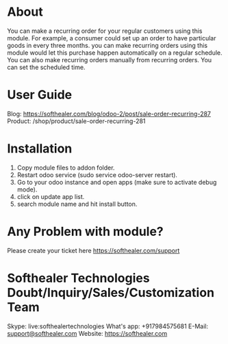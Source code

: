 About
============
You can make a recurring order for your regular customers using this module. For example, a consumer could set up an order to have particular goods in every three months. you can make recurring orders using this module would let this purchase happen automatically on a regular schedule. You can also make recurring orders manually from recurring orders. You can set the scheduled time.



User Guide
============
Blog: https://softhealer.com/blog/odoo-2/post/sale-order-recurring-287
Product: /shop/product/sale-order-recurring-281

Installation
============
1) Copy module files to addon folder.
2) Restart odoo service (sudo service odoo-server restart).
3) Go to your odoo instance and open apps (make sure to activate debug mode).
4) click on update app list. 
5) search module name and hit install button.

Any Problem with module?
=====================================
Please create your ticket here https://softhealer.com/support

Softhealer Technologies Doubt/Inquiry/Sales/Customization Team
=====================================
Skype: live:softhealertechnologies
What's app: +917984575681
E-Mail: support@softhealer.com
Website: https://softhealer.com